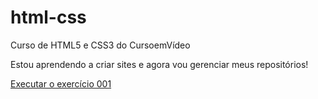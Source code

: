 # html-css
 Curso de HTML5 e CSS3 do CursoemVídeo

Estou aprendendo a criar sites e agora vou gerenciar meus repositórios!

<a href="https://suzanadossantos.github.io/html-css/exercicios/ex001/index.html">Executar o exercício 001</a>